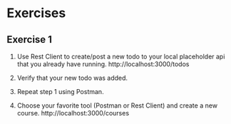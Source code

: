 # Exercises

## Exercise 1

1. Use Rest Client to create/post a new todo to your local placeholder api that you already have running.
   http://localhost:3000/todos

2. Verify that your new todo was added.

3. Repeat step 1 using Postman.

4. Choose your favorite tool (Postman or Rest Client) and create a new course.
   http://localhost:3000/courses
